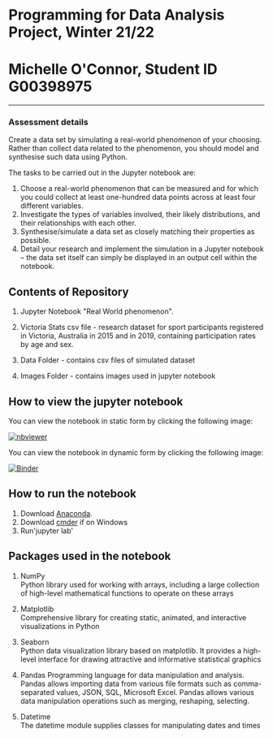 # Programming for Data Analysis Project, Winter 21/22

# Michelle O'Connor, Student ID G00398975


***
### Assessment details    

Create a data set by simulating a real-world phenomenon of your choosing.   
Rather than collect data related to the phenomenon, you should model and synthesise such data using Python.

The tasks to be carried out in the Jupyter notebook are:


1. Choose a real-world phenomenon that can be measured and for which you could collect at least one-hundred data points across at least four different variables.
2. Investigate the types of variables involved, their likely distributions, and their relationships with each other.
3. Synthesise/simulate a data set as closely matching their properties as possible.
4. Detail your research and implement the simulation in a Jupyter notebook – the data set itself can simply be displayed in an output cell within the notebook.  


## Contents of Repository   

1. Jupyter Notebook "Real World phenomenon".  

2. Victoria Stats csv file - research dataset for sport participants registered in Victoria, Australia in 2015 and in 2019, containing participation rates by age and sex.  

3. Data Folder - contains csv files of simulated dataset    

4. Images Folder - contains images used in jupyter notebook


## How to view the jupyter notebook

You can view the notebook in static form by clicking the following image:

[![nbviewer](https://raw.githubusercontent.com/jupyter/design/master/logos/Badges/nbviewer_badge.svg)](https://nbviewer.org/github/Michelleoc/programming-for-data-analysis-project/blob/main/real-world-phenomenon.ipynb)

You can view the notebook in dynamic form by clicking the following image:

[![Binder](https://raw.githubusercontent.com/jupyter/design/master/logos/Badges/nbviewer_badge.svg)](https://notebooks.gesis.org/binder/jupyter/user/michelleoc-prog-nalysis-project-en7fdzn1/notebooks/real-world-phenomenon.ipynb)


## How to run the notebook

1. Download [Anaconda]().
2. Download [cmder]() if on Windows
3. Run'jupyter lab'
  


## Packages used in the notebook

1. NumPy  
    Python library used for working with arrays, including a large collection of high-level mathematical functions to operate on these arrays  

2. Matplotlib  
    Comprehensive library for creating static, animated, and interactive visualizations in Python  

3. Seaborn  
    Python data visualization library based on matplotlib. It provides a high-level interface for drawing attractive and informative statistical graphics
    
4. Pandas
    Programming language for data manipulation and analysis. Pandas allows importing data from various file formats such as comma-separated values, JSON, SQL, Microsoft Excel. Pandas allows various data manipulation operations such as merging, reshaping, selecting.

5. Datetime    
    The datetime module supplies classes for manipulating dates and times